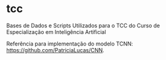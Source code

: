 # tcc
Bases de Dados e Scripts Utilizados para o TCC do Curso de Especialização em Inteligência Artificial

Referência para implementação do modelo TCNN: https://github.com/PatriciaLucas/CNN.
